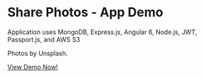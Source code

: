 # Share Photos - App Demo

Application uses MongoDB, Express.js, Angular 6, Node.js, JWT, Passport.js, and AWS S3

Photos by Unsplash.

[View Demo Now!](https://share-photos-demo.herokuapp.com/home)
